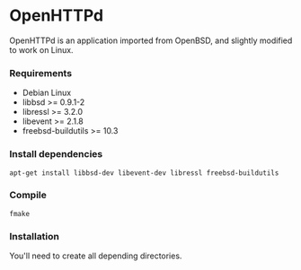 # OpenHTTPd
OpenHTTPd is an application imported from OpenBSD, and slightly modified to work on Linux.

### Requirements
  - Debian Linux
  - libbsd >= 0.9.1-2
  - libressl >= 3.2.0
  - libevent >= 2.1.8
  - freebsd-buildutils >= 10.3

### Install dependencies
```
apt-get install libbsd-dev libevent-dev libressl freebsd-buildutils
```
### Compile
```
fmake
```

### Installation
You'll need to create all depending directories.
